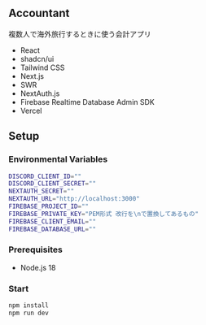 ## Accountant

複数人で海外旅行するときに使う会計アプリ

- React
- shadcn/ui
- Tailwind CSS
- Next.js
- SWR
- NextAuth.js
- Firebase Realtime Database Admin SDK
- Vercel

## Setup

### Environmental Variables

```bash
DISCORD_CLIENT_ID=""
DISCORD_CLIENT_SECRET=""
NEXTAUTH_SECRET=""
NEXTAUTH_URL="http://localhost:3000"
FIREBASE_PROJECT_ID=""
FIREBASE_PRIVATE_KEY="PEM形式 改行を\nで置換してあるもの"
FIREBASE_CLIENT_EMAIL=""
FIREBASE_DATABASE_URL=""
```

### Prerequisites

- Node.js 18

### Start

```bash
npm install
npm run dev
```
